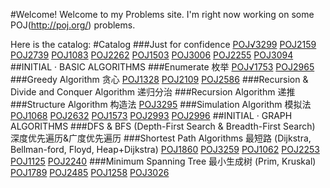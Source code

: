 #Welcome!
Welcome to my Problems site. I'm right now working on some POJ(<http://poj.org/>) problems.

Here is the catalog:
#Catalog
###Just for confidence
[POJ√3299](https://github.com/samuel-peng/Problems/wiki/POJ-3299----Humidex) [POJ2159](http://poj.org/problem?id=2159)  [POJ2739](http://poj.org/problem?id=2739)  [POJ1083](http://poj.org/problem?id=1083)  [POJ2262](http://poj.org/problem?id=2262)  [POJ1503](http://poj.org/problem?id=1503)  [POJ3006](http://poj.org/problem?id=3006)  [POJ2255](http://poj.org/problem?id=2255)  [POJ3094](http://poj.org/problem?id=3094)
##INITIAL · BASIC ALGORITHMS
###Enumerate 枚举
[POJ√1753](https://github.com/samuel-peng/Problems/wiki/POJ-1753----Flip-Game)  [POJ2965](http://poj.org/problem?id=2965)
###Greedy Algorithm 贪心
[POJ1328](http://poj.org/problem?id=1328)  [POJ2109](http://poj.org/problem?id=2109)  [POJ2586](http://poj.org/problem?id=2586)
###Recursion & Divide and Conquer Algorithm 递归分治
###Recursion Algorithm 递推
###Structure Algorithm 构造法
[POJ3295](http://poj.org/problem?id=3295)
###Simulation Algorithm 模拟法
[POJ1068](http://poj.org/problem?id=1068)  [POJ2632](http://poj.org/problem?id=2632)  [POJ1573](http://poj.org/problem?id=1573)  [POJ2993](http://poj.org/problem?id=2993)  [POJ2996](http://poj.org/problem?id=2996)
##INITIAL · GRAPH ALGORITHMS
###DFS & BFS (Depth-First Search & Breadth-First Search) 深度优先遍历&广度优先遍历
###Shortest Path Algorithms 最短路 (Dijkstra, Bellman-ford, Floyd, Heap+Dijkstra)
[POJ1860](http://poj.org/problem?id=1860)  [POJ3259](http://poj.org/problem?id=3259)  [POJ1062](http://poj.org/problem?id=1062)  [POJ2253](http://poj.org/problem?id=2253)  [POJ1125](http://poj.org/problem?id=1125)  [POJ2240](http://poj.org/problem?id=2240)
###Minimum Spanning Tree 最小生成树 (Prim, Kruskal)
[POJ1789](http://poj.org/problem?id=1789)  [POJ2485](http://poj.org/problem?id=2485)  [POJ1258](http://poj.org/problem?id=1258)  [POJ3026](http://poj.org/problem?id=3026)
